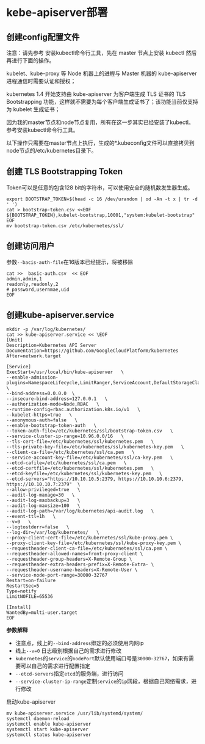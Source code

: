 # kebe-apiserver部署

## 创建config配置文件

注意：请先参考 安装kubectl命令行工具，先在 master 节点上安装 kubectl 然后再进行下面的操作。

kubelet、kube-proxy 等 Node 机器上的进程与 Master 机器的 kube-apiserver 进程通信时需要认证和授权；

kubernetes 1.4 开始支持由 kube-apiserver 为客户端生成 TLS 证书的 TLS Bootstrapping 功能，这样就不需要为每个客户端生成证书了；该功能当前仅支持为 kubelet 生成证书；

因为我的master节点和node节点复用，所有在这一步其实已经安装了kubectl。参考安装kubectl命令行工具。

以下操作只需要在master节点上执行，生成的*.kubeconfig文件可以直接拷贝到node节点的/etc/kubernetes目录下。

## 创建 TLS Bootstrapping Token
Token可以是任意的包含128 bit的字符串，可以使用安全的随机数发生器生成。

```shell
export BOOTSTRAP_TOKEN=$(head -c 16 /dev/urandom | od -An -t x | tr -d ' ')
cat > bootstrap-token.csv <<EOF
${BOOTSTRAP_TOKEN},kubelet-bootstrap,10001,"system:kubelet-bootstrap"
EOF
mv bootstrap-token.csv /etc/kubernetes/ssl/
```

## 创建访问用户
参数`--bacis-auth-file`在16版本已经提示，将被移除
```shell
cat >>  basic-auth.csv  << EOF
admin,admin,1
readonly,readonly,2
# password,usernmae,uid
EOF
```

## 创建kube-apiserver.service

```shell
mkdir -p /var/log/kubernetes/
cat >> kube-apiserver.service << \EOF
[Unit]
Description=Kubernetes API Server
Documentation=https://github.com/GoogleCloudPlatform/kubernetes
After=network.target

[Service]
ExecStart=/usr/local/bin/kube-apiserver   \
--enable-admission-plugins=NamespaceLifecycle,LimitRanger,ServiceAccount,DefaultStorageClass,ResourceQuota,NodeRestriction   \
--bind-address=0.0.0.0  \
--insecure-bind-address=127.0.0.1   \
--authorization-mode=Node,RBAC   \
--runtime-config=rbac.authorization.k8s.io/v1   \
--kubelet-https=true   \
--anonymous-auth=false   \
--enable-bootstrap-token-auth   \
--token-auth-file=/etc/kubernetes/ssl/bootstrap-token.csv   \
--service-cluster-ip-range=10.96.0.0/16   \
--tls-cert-file=/etc/kubernetes/ssl/kubernetes.pem   \
--tls-private-key-file=/etc/kubernetes/ssl/kubernetes-key.pem   \
--client-ca-file=/etc/kubernetes/ssl/ca.pem   \
--service-account-key-file=/etc/kubernetes/ssl/ca-key.pem   \
--etcd-cafile=/etc/kubernetes/ssl/ca.pem   \
--etcd-certfile=/etc/kubernetes/ssl/kubernetes.pem   \
--etcd-keyfile=/etc/kubernetes/ssl/kubernetes-key.pem   \
--etcd-servers="https://10.10.10.5:2379, https://10.10.10.6:2379, https://10.10.10.7:2379"  \
--allow-privileged=true   \
--audit-log-maxage=30   \
--audit-log-maxbackup=3   \
--audit-log-maxsize=100   \
--audit-log-path=/var/log/kubernetes/api-audit.log   \
--event-ttl=1h   \
--v=0   \
--logtostderr=false   \
--log-dir=/var/log/kubernetes/   \
--proxy-client-cert-file=/etc/kubernetes/ssl/kube-proxy.pem \
--proxy-client-key-file=/etc/kubernetes/ssl/kube-proxy-key.pem \
--requestheader-client-ca-file=/etc/kubernetes/ssl/ca.pem \
--requestheader-allowed-names=front-proxy-client \
--requestheader-group-headers=X-Remote-Group \
--requestheader-extra-headers-prefix=X-Remote-Extra- \
--requestheader-username-headers=X-Remote-User \
--service-node-port-range=30000-32767
Restart=on-failure
RestartSec=5
Type=notify
LimitNOFILE=65536

[Install]
WantedBy=multi-user.target
EOF
```
**参数解释**  
- 注意点，线上的`--bind-address`绑定的必须使用内网ip  
- 线上`--v=0` 日志级别根据自己的需求进行修改  
- `kubernetes`的`service`的`nodePort`默认使用端口号是`30000-32767`，如果有需要可以自己的需求进行配置指定  
- `--etcd-servers`指定`etcd`的服务端，进行访问  
- `--service-cluster-ip-range`定制`service`的`ip`网段，根据自己网络需求，进行修改  


启动kube-apiserver
```shell
mv kube-apiserver.service /usr/lib/systemd/system/
systemctl daemon-reload
systemctl enable kube-apiserver
systemctl start kube-apiserver
systemctl status kube-apiserver
```
